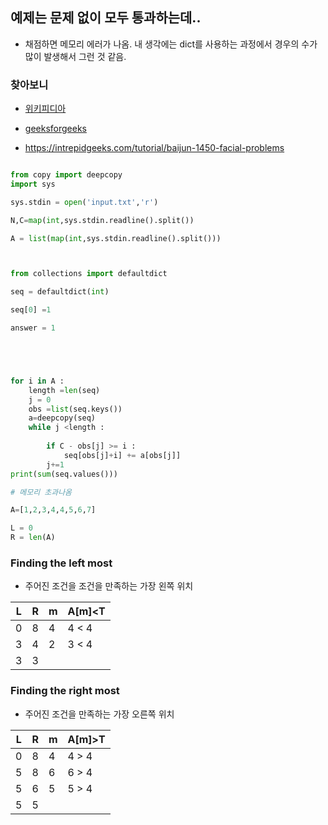 
## 예제는 문제 없이 모두 통과하는데..

- 채점하면 메모리 에러가 나옴. 내 생각에는 dict를 사용하는 과정에서 경우의 수가 많이 발생해서 그런 것 같음.

### 찾아보니

- [위키피디아](https://en.wikipedia.org/wiki/Knapsack_problem#Meet-in-the-middle)
- [geeksforgeeks](https://www.geeksforgeeks.org/meet-in-the-middle/)

- https://intrepidgeeks.com/tutorial/baijun-1450-facial-problems

```python

from copy import deepcopy
import sys

sys.stdin = open('input.txt','r')

N,C=map(int,sys.stdin.readline().split())

A = list(map(int,sys.stdin.readline().split()))



from collections import defaultdict

seq = defaultdict(int)

seq[0] =1

answer = 1





for i in A :
    length =len(seq)
    j = 0
    obs =list(seq.keys())
    a=deepcopy(seq)
    while j <length :
        
        if C - obs[j] >= i :
            seq[obs[j]+i] += a[obs[j]]
        j+=1
print(sum(seq.values()))

# 메모리 초과나옴

```

```python
A=[1,2,3,4,4,5,6,7]

L = 0
R = len(A)
```

### Finding the left most

- 주어진 조건을 조건을 만족하는 가장 왼쪽 위치

| L | R | m | A[m]<T |
| --------------- | --------------- | --------------- | --------------- |
| 0 | 8 | 4 |4 < 4 |
| 3 | 4 | 2 |3 < 4 |
| 3 | 3 |  | |


### Finding the right most

- 주어진 조건을 만족하는 가장 오른쪽 위치

| L | R | m | A[m]>T |
| --------------- | --------------- | --------------- | --------------- |
| 0 | 8 | 4 |4 > 4 |
| 5 | 8 | 6 |6 > 4 |
| 5 | 6 | 5 |5 > 4 |
| 5 | 5 |  | |

